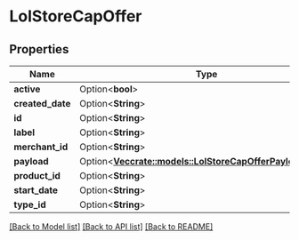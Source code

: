 # LolStoreCapOffer

## Properties

Name | Type | Description | Notes
------------ | ------------- | ------------- | -------------
**active** | Option<**bool**> |  | [optional]
**created_date** | Option<**String**> |  | [optional]
**id** | Option<**String**> |  | [optional]
**label** | Option<**String**> |  | [optional]
**merchant_id** | Option<**String**> |  | [optional]
**payload** | Option<[**Vec<crate::models::LolStoreCapOfferPayloadEntry>**](LolStoreCapOfferPayloadEntry.md)> |  | [optional]
**product_id** | Option<**String**> |  | [optional]
**start_date** | Option<**String**> |  | [optional]
**type_id** | Option<**String**> |  | [optional]

[[Back to Model list]](../README.md#documentation-for-models) [[Back to API list]](../README.md#documentation-for-api-endpoints) [[Back to README]](../README.md)


